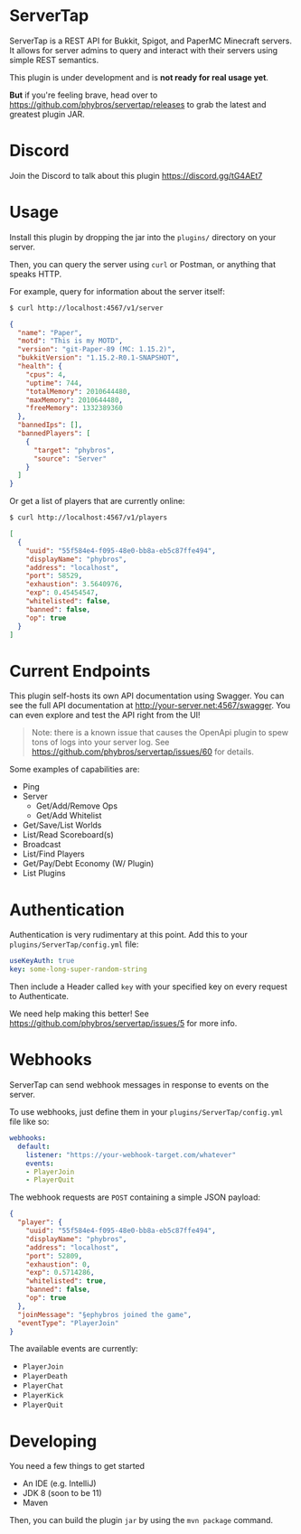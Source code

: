 # ServerTap

ServerTap is a REST API for Bukkit, Spigot, and PaperMC Minecraft servers. It
allows for server admins to query and interact with their servers using
simple REST semantics.

This plugin is under development and is **not ready for real usage yet**.

**But** if you're feeling brave, head over to https://github.com/phybros/servertap/releases to grab the latest and greatest plugin JAR.

# Discord

Join the Discord to talk about this plugin https://discord.gg/tG4AEt7

# Usage

Install this plugin by dropping the jar into the `plugins/` directory on your
server.

Then, you can query the server using `curl` or Postman, or anything that speaks
HTTP.

For example, query for information about the server itself:

```bash
$ curl http://localhost:4567/v1/server
```

```json
{
  "name": "Paper",
  "motd": "This is my MOTD",
  "version": "git-Paper-89 (MC: 1.15.2)",
  "bukkitVersion": "1.15.2-R0.1-SNAPSHOT",
  "health": {
    "cpus": 4,
    "uptime": 744,
    "totalMemory": 2010644480,
    "maxMemory": 2010644480,
    "freeMemory": 1332389360
  },
  "bannedIps": [],
  "bannedPlayers": [
    {
      "target": "phybros",
      "source": "Server"
    }
  ]
}
```

Or get a list of players that are currently online:

```bash
$ curl http://localhost:4567/v1/players
```

```json
[
  {
    "uuid": "55f584e4-f095-48e0-bb8a-eb5c87ffe494",
    "displayName": "phybros",
    "address": "localhost",
    "port": 58529,
    "exhaustion": 3.5640976,
    "exp": 0.45454547,
    "whitelisted": false,
    "banned": false,
    "op": true
  }
]
```

# Current Endpoints

This plugin self-hosts its own API documentation using Swagger.
You can see the full API documentation at http://your-server.net:4567/swagger.
You can even explore and test the API right from the UI!

>Note: there is a known issue that causes the OpenApi plugin to spew
>tons of logs into your server log. See https://github.com/phybros/servertap/issues/60 for details.

Some examples of capabilities are:

- Ping
- Server
  - Get/Add/Remove Ops
  - Get/Add Whitelist
- Get/Save/List Worlds
- List/Read Scoreboard(s) 
- Broadcast
- List/Find Players
- Get/Pay/Debt Economy (W/ Plugin)
- List Plugins 

# Authentication

Authentication is very rudimentary at this point. Add this to your `plugins/ServerTap/config.yml` file:

```yaml
useKeyAuth: true
key: some-long-super-random-string
```

Then include a Header called `key` with your specified key on every request to Authenticate.

We need help making this better! See https://github.com/phybros/servertap/issues/5 for more info. 

# Webhooks

ServerTap can send webhook messages in response to events on the server.

To use webhooks, just define them in your `plugins/ServerTap/config.yml` file like so:

```yaml
webhooks:
  default:
    listener: "https://your-webhook-target.com/whatever"
    events:
    - PlayerJoin
    - PlayerQuit
```

The webhook requests are `POST` containing a simple JSON payload:

```json
{
  "player": {
    "uuid": "55f584e4-f095-48e0-bb8a-eb5c87ffe494",
    "displayName": "phybros",
    "address": "localhost",
    "port": 52809,
    "exhaustion": 0,
    "exp": 0.5714286,
    "whitelisted": true,
    "banned": false,
    "op": true
  },
  "joinMessage": "§ephybros joined the game",
  "eventType": "PlayerJoin"
}
```

The available events are currently:

 * `PlayerJoin`
 * `PlayerDeath`
 * `PlayerChat`
 * `PlayerKick`
 * `PlayerQuit`

# Developing

You need a few things to get started

- An IDE (e.g. IntelliJ)
- JDK 8 (soon to be 11)
- Maven

Then, you can build the plugin `jar` by using the `mvn package` command.

